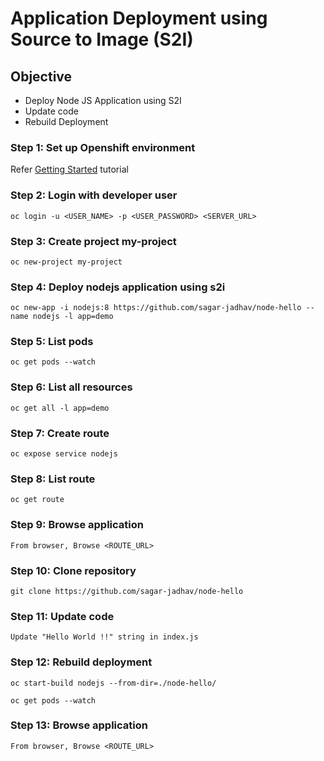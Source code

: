 # Application Deployment using Source to Image (S2I)

## Objective
- Deploy Node JS Application using S2I
- Update code
- Rebuild Deployment

### Step 1: Set up Openshift environment
Refer [Getting Started](./get_started.md) tutorial

### Step 2: Login with developer user
```
oc login -u <USER_NAME> -p <USER_PASSWORD> <SERVER_URL>
```

### Step 3: Create project my-project
```
oc new-project my-project
```

### Step 4: Deploy nodejs application using s2i
```
oc new-app -i nodejs:8 https://github.com/sagar-jadhav/node-hello --name nodejs -l app=demo
```

### Step 5: List pods
```
oc get pods --watch
```

### Step 6: List all resources
```
oc get all -l app=demo
```

### Step 7: Create route
```
oc expose service nodejs
```

### Step 8: List route
```
oc get route
```

### Step 9: Browse application
```
From browser, Browse <ROUTE_URL>
```

### Step 10: Clone repository
```
git clone https://github.com/sagar-jadhav/node-hello
```

### Step 11: Update code
```
Update "Hello World !!" string in index.js
```

### Step 12: Rebuild deployment
```
oc start-build nodejs --from-dir=./node-hello/
```
```
oc get pods --watch
```

### Step 13: Browse application
```
From browser, Browse <ROUTE_URL>
```